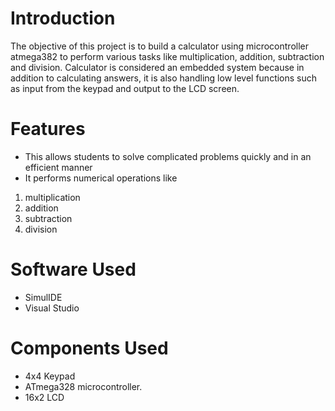 # Introduction

The objective of this project is to build a calculator using microcontroller atmega382 to perform various tasks like multiplication, addition, subtraction and division. Calculator is considered an embedded system because in addition to calculating answers, it is also handling low level functions such as input from the keypad and output to the LCD screen.

# Features

- This allows students to solve complicated problems quickly and in an efficient manner
- It performs numerical operations like 
1. multiplication
2. addition
3. subtraction
4. division


# Software Used

- SimulIDE
- Visual Studio


# Components Used

- 4x4 Keypad
- ATmega328 microcontroller.
- 16x2 LCD
